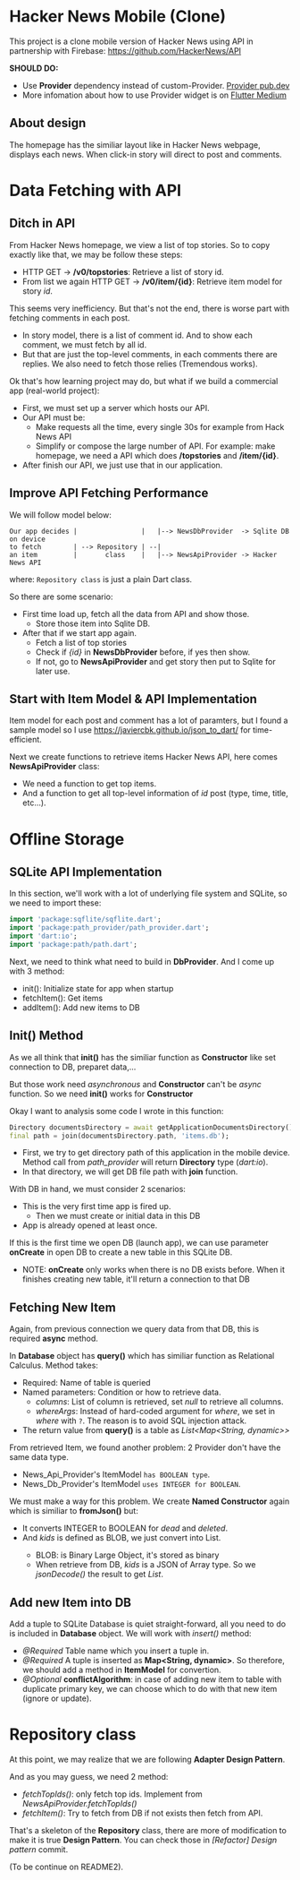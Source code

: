 # Hacker News Mobile (Clone)

This project is a clone mobile version of Hacker News using API in partnership with Firebase: https://github.com/HackerNews/API

**SHOULD DO:**
- Use **Provider** dependency instead of custom-Provider. [Provider pub.dev](https://pub.dev/packages/provider)
- More infomation about how to use Provider widget is on [Flutter Medium](https://medium.com/coding-with-flutter/flutter-global-access-vs-scoped-access-with-provider-8d6b94393bdf)

## About design

The homepage has the similiar layout like in Hacker News webpage, displays each news. When click-in story will direct to post and comments.

# Data Fetching with API

## Ditch in API

From Hacker News homepage, we view a list of top stories. So to copy exactly like that, we may be follow these steps:
- HTTP GET -> **/v0/topstories**: Retrieve a list of story id.
- From list we again HTTP GET -> **/v0/item/{id}**: Retrieve item model for story *id*.

This seems very inefficiency. But that's not the end, there is worse part with fetching comments in each post.
- In story model, there is a list of comment id. And to show each comment, we must fetch by all id.
- But that are just the top-level comments, in each comments there are replies. We also need to fetch those relies (Tremendous works). 

Ok that's how learning project may do, but what if we build a commercial app (real-world project):
- First, we must set up a server which hosts our API.
- Our API must be:
    - Make requests all the time, every single 30s for example from Hack News API
    - Simplify or compose the large number of API. For example: make homepage, we need a API which does **/topstories** and **/item/{id}**.
- After finish our API, we just use that in our application.

## Improve API Fetching Performance

We will follow model below:
```
Our app decides |                |   |--> NewsDbProvider  -> Sqlite DB on device
to fetch        | --> Repository | --|  
an item         |       class    |   |--> NewsApiProvider -> Hacker News API
```

where: `Repository class` is just a plain Dart class.

So there are some scenario:
- First time load up, fetch all the data from API and show those.
    - Store those item into Sqlite DB.
- After that if we start app again.
    - Fetch a list of top stories
    - Check if *{id}* in **NewsDbProvider** before, if yes then show.
    - If not, go to **NewsApiProvider** and get story then put to Sqlite for later use.

## Start with Item Model & API Implementation

Item model for each post and comment has a lot of paramters, but I found a sample model so I use https://javiercbk.github.io/json_to_dart/ for time-efficient.

Next we create functions to retrieve items Hacker News API, here comes **NewsApiProvider** class:
- We need a function to get top items.
- And a function to get all top-level information of *id* post (type, time, title, etc...).

# Offline Storage

## SQLite API Implementation

In this section, we'll work with a lot of underlying file system and SQLite, so we need to import these:

```dart
import 'package:sqflite/sqflite.dart';
import 'package:path_provider/path_provider.dart';
import 'dart:io';
import 'package:path/path.dart';
```

Next, we need to think what need to build in **DbProvider**. And I come up with 3 method:
- init(): Initialize state for app when startup
- fetchItem(): Get items
- addItem(): Add new items to DB

## Init() Method

As we all think that **init()** has the similiar function as **Constructor** like set connection to DB, preparet data,...

But those work need *asynchronous* and **Constructor** can't be *async* function. So we need **init()** works for **Constructor**

Okay I want to analysis some code I wrote in this function:
```dart
Directory documentsDirectory = await getApplicationDocumentsDirectory();
final path = join(documentsDirectory.path, 'items.db');
```

- First, we try to get directory path of this application in the mobile device. Method call from *path_provider* will return **Directory** type (*dart:io*).
- In that directory, we will get DB file path with **join** function.

With DB in hand, we must consider 2 scenarios:
- This is the very first time app is fired up.
    - Then we must create or initial data in this DB
- App is already opened at least once.

If this is the first time we open DB (launch app), we can use parameter **onCreate** in open DB to create a new table in this SQLite DB.
- NOTE: **onCreate** only works when there is no DB exists before. When it finishes creating new table, it'll return a connection to that DB

## Fetching New Item

Again, from previous connection we query data from that DB, this is required **async** method.

In **Database** object has **query()** which has similiar function as Relational Calculus. Method takes:
- Required: Name of table is queried
- Named parameters: Condition or how to retrieve data.
    - *columns*: List of column is retrieved, set *null* to retrieve all columns.
    - *whereArgs*: Instead of hard-coded argument for *where*, we set in *where* with `?`. The reason is to avoid SQL injection attack.
- The return value from **query()** is a table as *List<Map<String, dynamic>>*

From retrieved Item, we found another problem: 2 Provider don't have the same data type.
- News_Api_Provider's ItemModel `has BOOLEAN type`.
- News_Db_Provider's ItemModel `uses INTEGER for BOOLEAN`.

We must make a way for this problem. We create **Named Constructor** again which is similiar to **fromJson()** but:
- It converts INTEGER to BOOLEAN for *dead* and *deleted*.
- And *kids* is defined as BLOB, we just convert into List<int>.
    - BLOB: is Binary Large Object, it's stored as binary
    - When retrieve from DB, *kids* is a JSON of Array type. So we *jsonDecode()* the result to get *List<int>*.

## Add new Item into DB

Add a tuple to SQLite Database is quiet straight-forward, all you need to do is included in **Database** object.
We will work with *insert()* method:
- *@Required* Table name which you insert a tuple in.
- *@Required* A tuple is inserted as **Map<String, dynamic>**. So therefore, we should add a method in **ItemModel** for convertion.
- *@Optional* **conflictAlgorithm**: in case of adding new item to table with duplicate primary key, we can choose which to do with that new item (ignore or update). 

# Repository class

At this point, we may realize that we are following **Adapter Design Pattern**.

And as you may guess, we need 2 method:
- *fetchTopIds()*: only fetch top ids. Implement from *NewsApiProvider.fetchTopIds()*
- *fetchItem()*: Try to fetch from DB if not exists then fetch from API.

That's a skeleton of the **Repository** class, there are more of modification to make it is true **Design Pattern**. You can check those in *[Refactor] Design pattern* commit.

(To be continue on README2).